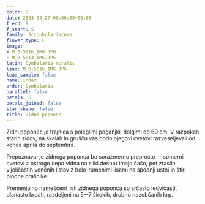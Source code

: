 ```yaml
---
color: B
date: 2003-04-27 00:00:00+00:00
f_end: 9
f_start: 5
family: Scrophulariaceae
flower_type: C
image:
- M_0-5016_IMG.JPG
- M_0-5013_IMG.JPG
latin: Cymbalaria muralis
lead: M_0-5016_IMG.JPG
lead_sample: false
name: index
order: Cymbalaria
parallel: false
petals: 5
petals_joined: false
star_shape: false
title: Zidni poponec
---
```

Zidni poponec je trajnica s poleglimi poganjki, dolgimi do 60 cm. V razpokah starih zidov, na skalah in grušču vas bodo njegovi cvetovi razveseljevali od konca aprila do septembra.

Prepoznavanje zidnega poponca bo sorazmerno preprosto -- somerni cvetovi z ostrogo (lepo vidna na sliki desno) imajo čašo, pet zraslih vijoličastih venčnih listov z belo-rumenimi lisami na spodnji ustni in štiri plodne prašnike.

Premenjalno nameščeni listi zidnega poponca so srčasto ledvičasti, dlanasto krpati, razdeljeni na 5--7 širokih, drobno nazobčanih krp.
